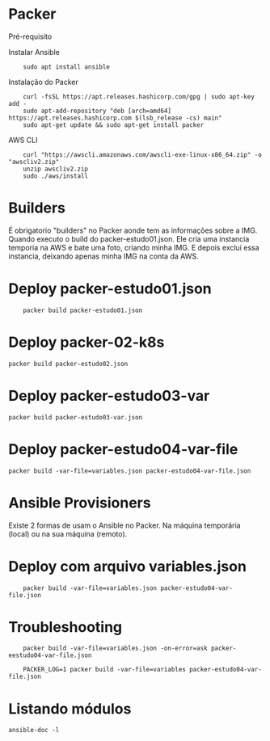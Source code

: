# Packer

Pré-requisito

Instalar Ansible
	
		sudo apt install ansible
	
Instalação do Packer
	
		curl -fsSL https://apt.releases.hashicorp.com/gpg | sudo apt-key add -
		sudo apt-add-repository "deb [arch=amd64] https://apt.releases.hashicorp.com $(lsb_release -cs) main"
		sudo apt-get update && sudo apt-get install packer

AWS CLI

		curl "https://awscli.amazonaws.com/awscli-exe-linux-x86_64.zip" -o "awscliv2.zip"
		unzip awscliv2.zip
		sudo ./aws/install

# Builders

É obrigatorio "builders" no Packer aonde tem as informações sobre a IMG. 
Quando executo o build do packer-estudo01.json. Ele cria uma instancia temporia na AWS e bate uma foto,
criando minha IMG. E depois exclui essa instancia, deixando apenas minha IMG na conta da AWS.

# Deploy packer-estudo01.json
        packer build packer-estudo01.json
	
# Deploy packer-02-k8s
	packer build packer-estudo02.json
	
# Deploy packer-estudo03-var
	packer build packer-estudo03-var.json
	
# Deploy packer-estudo04-var-file
	packer build -var-file=variables.json packer-estudo04-var-file.json

# Ansible Provisioners

Existe 2 formas de usam o Ansible no Packer. Na máquina temporária (local) ou na sua máquina (remoto). 

# Deploy com arquivo variables.json
        packer build -var-file=variables.json packer-estudo04-var-file.json

#  Troubleshooting
        packer build -var-file=variables.json -on-error=ask packer-eestudo04-var-file.json        

        PACKER_LOG=1 packer build -var-file=variables packer-estudo04-var-file.json

# Listando módulos
	ansible-doc -l
